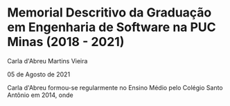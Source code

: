 # Memorial Descritivo da Graduação em Engenharia de Software na PUC Minas (2018 - 2021)

Carla d'Abreu Martins Vieira

05 de Agosto de 2021

Carla d'Abreu formou-se regularmente no Ensino Médio pelo Colégio Santo Antônio em 2014, onde 

